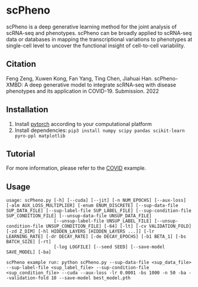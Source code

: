 # scPheno
 scPheno is a deep generative learning method for the joint analysis of scRNA-seq and phenotypes. scPheno can be broadly applied to scRNA-seq data or databases in mapping the transcriptional variations to phenotypes at single-cell level to uncover the functional insight of cell-to-cell variability.

## Citation
Feng Zeng, Xuwen Kong, Fan Yang, Ting Chen, Jiahuai Han. scPheno-XMBD: A deep generative model to integrate scRNA-seq with disease phenotypes and its application in COVID-19. Submission. 2022

## Installation
1. Install [pytorch](https://pytorch.org/get-started/locally/) according to your computational platform
2. Install dependencies:
    `pip3 install numpy scipy pandas scikit-learn pyro-ppl matplotlib`


## Tutorial
For more information, please refer to the [COVID](https://github.com/ZengFLab/scPheno/blob/main/PBMC_predictor_LEE_type.ipynb) example.

## Usage
```
usage: scPheno.py [-h] [--cuda] [--jit] [-n NUM_EPOCHS] [--aux-loss] [-alm AUX_LOSS_MULTIPLIER] [-enum ENUM_DISCRETE] [--sup-data-file SUP_DATA_FILE] [--sup-label-file SUP_LABEL_FILE] [--sup-condition-file SUP_CONDITION_FILE] [--unsup-data-file UNSUP_DATA_FILE]
                  [--unsup-label-file UNSUP_LABEL_FILE] [--unsup-condition-file UNSUP_CONDITION_FILE] [-64] [-lt] [-cv VALIDATION_FOLD] [-zd Z_DIM] [-hl HIDDEN_LAYERS [HIDDEN_LAYERS ...]] [-lr LEARNING_RATE] [-dr DECAY_RATE] [-de DECAY_EPOCHS] [-b1 BETA_1] [-bs BATCH_SIZE] [-rt]
                  [-log LOGFILE] [--seed SEED] [--save-model SAVE_MODEL] [-ba]

scPheno example run: python scPheno.py --sup-data-file <sup_data_file> --sup-label-file <sup_label_file> --sup-condition-file <sup_condition_file> --cuda --aux-loss -lr 0.0001 -bs 1000 -n 50 -ba --validation-fold 10 --save-model best_model.pth

```


